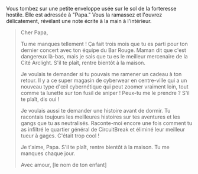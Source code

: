 Vous tombez sur une petite enveloppe usée sur le sol de la forteresse hostile. Elle est adressée à "Papa." Vous la ramassez et l'ouvrez délicatement, révélant une note écrite à la main à l'intérieur.

> Cher Papa,
>
> Tu me manques tellement ! Ça fait trois mois que tu es parti pour ton dernier concert avec ton équipe du Bar Rouge. Maman dit que c'est dangereux là-bas, mais je sais que tu es le meilleur mercenaire de la Cité Arclight. S'il te plaît, rentre bientôt à la maison.
>
> Je voulais te demander si tu pouvais me ramener un cadeau à ton retour. Il y a ce super magasin de cyberwear en centre-ville qui a un nouveau type d'œil cybernétique qui peut zoomer vraiment loin, tout comme ta lunette sur ton fusil de sniper ! Peux-tu me le prendre ? S'il te plaît, dis oui !
>
> Je voulais aussi te demander une histoire avant de dormir. Tu racontais toujours les meilleures histoires sur tes aventures et les gangs que tu as neutralisés. Raconte-moi encore une fois comment tu as infiltré le quartier général de CircuitBreak et éliminé leur meilleur tueur à gages. C'était trop cool !
>
> Je t'aime, Papa. S'il te plaît, rentre bientôt à la maison. Tu me manques chaque jour.
>
> Avec amour,
> [le nom de ton enfant]
